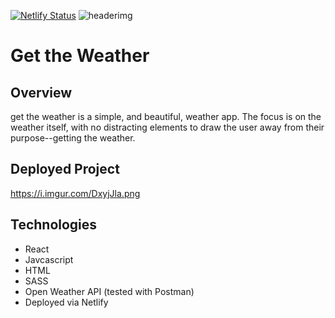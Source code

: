 [![Netlify Status](https://api.netlify.com/api/v1/badges/f78dbc45-1b12-481f-a09d-68d20f0e1004/deploy-status)](https://app.netlify.com/sites/kf-react-weather/deploys)
![headerimg](https://i.imgur.com/DxyjJla.png)

# Get the Weather
## Overview
get the weather is a simple, and beautiful, weather app. The focus is on the weather itself, with no distracting elements to draw the user away from their purpose--getting the weather.
## Deployed Project
https://i.imgur.com/DxyjJla.png
## Technologies
- React
- Javcascript
- HTML
- SASS
- Open Weather API (tested with Postman)
- Deployed via Netlify
